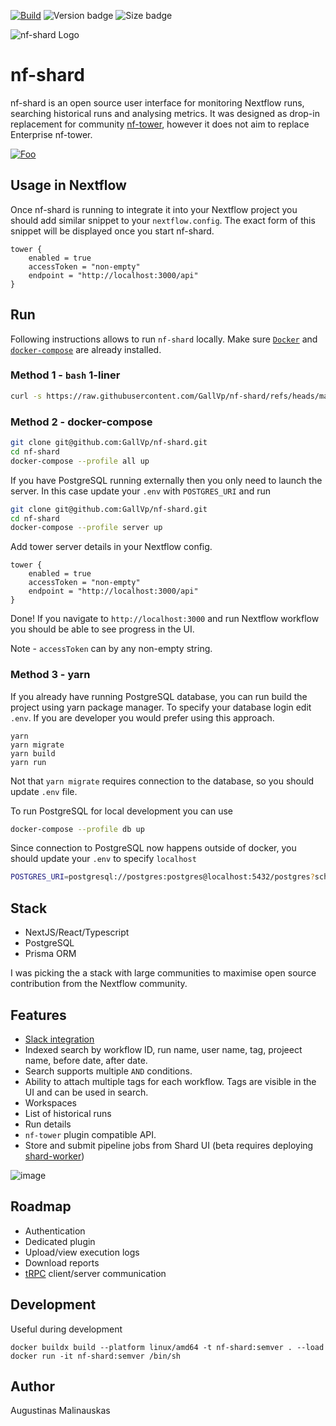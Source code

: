 [![Build](https://github.com/GallVp/nf-shard/actions/workflows/ci.yml/badge.svg)](https://github.com/GallVp/nf-shard/actions/workflows/ci.yml)
![Version badge](https://ghcr-badge.egpl.dev/GallVp/nf-shard/latest_tag?color=%236d52f4&ignore=latest&label=Version&trim=)
![Size badge](https://ghcr-badge.egpl.dev/GallVp/nf-shard/size?color=%23fa0092&tag=latest&label=Image+size&trim=)

![nf-shard Logo](./assets/logo.png)

# nf-shard

nf-shard is an open source user interface for monitoring Nextflow runs, searching historical runs and analysing metrics. It was designed as drop-in replacement for community [nf-tower](https://github.com/seqeralabs/nf-tower), however it does not aim to replace Enterprise nf-tower.

[![Foo](./assets/play.png)](https://www.youtube.com/watch?v=Fzq9cqozwEU)

## Usage in Nextflow

Once nf-shard is running to integrate it into your Nextflow project you should add similar snippet to your `nextflow.config`. The exact form of this snippet will be displayed once you start nf-shard.

```nextflow
tower {
    enabled = true
    accessToken = "non-empty"
    endpoint = "http://localhost:3000/api"
}
```

## Run

Following instructions allows to run `nf-shard` locally. Make sure [`Docker`](https://docs.docker.com/engine/install/) and [`docker-compose`](https://docs.docker.com/compose/install/linux/) are already installed.

### Method 1 - `bash` 1-liner

```bash
curl -s https://raw.githubusercontent.com/GallVp/nf-shard/refs/heads/main/nf-shard-deploy-local.sh | bash
```

### Method 2 - docker-compose

```bash
git clone git@github.com:GallVp/nf-shard.git
cd nf-shard
docker-compose --profile all up
```

If you have PostgreSQL running externally then you only need to launch the server. In this case update your `.env` with `POSTGRES_URI` and run

```bash
git clone git@github.com:GallVp/nf-shard.git
cd nf-shard
docker-compose --profile server up
```

Add tower server details in your Nextflow config.

```nextflow
tower {
    enabled = true
    accessToken = "non-empty"
    endpoint = "http://localhost:3000/api"
}
```

Done! If you navigate to `http://localhost:3000` and run Nextflow workflow you should be able to see progress in the UI.

Note - `accessToken` can by any non-empty string.

### Method 3 - yarn

If you already have running PostgreSQL database, you can run build the project using yarn package manager. To specify your database login edit `.env`. If you are developer you would prefer using this approach.

```
yarn
yarn migrate
yarn build
yarn run
```

Not that `yarn migrate` requires connection to the database, so you should update `.env` file.

To run PostgreSQL for local development you can use

```bash
docker-compose --profile db up
```

Since connection to PostgreSQL now happens outside of docker, you should update your `.env` to specify `localhost`

```bash
POSTGRES_URI=postgresql://postgres:postgres@localhost:5432/postgres?schema=public
```

## Stack

- NextJS/React/Typescript
- PostgreSQL
- Prisma ORM

I was picking the a stack with large communities to maximise open source contribution from the Nextflow community.

## Features

- [Slack integration](https://www.youtube.com/watch?v=8lWLgvROQ8Q)
- Indexed search by workflow ID, run name, user name, tag, projeect name, before date, after date.
- Search supports multiple `AND` conditions.
- Ability to attach multiple tags for each workflow. Tags are visible in the UI and can be used in search.
- Workspaces
- List of historical runs
- Run details
- `nf-tower` plugin compatible API.
- Store and submit pipeline jobs from Shard UI (beta requires deploying [shard-worker](https://github.com/AugustDev/shard-worker))

![image](https://github.com/user-attachments/assets/1a2a0aea-2559-4c7a-b8bb-c033da4c2c9b)

## Roadmap

- Authentication
- Dedicated plugin
- Upload/view execution logs
- Download reports
- [tRPC](https://trpc.io/) client/server communication

## Development

Useful during development

```
docker buildx build --platform linux/amd64 -t nf-shard:semver . --load
docker run -it nf-shard:semver /bin/sh
```

## Author

Augustinas Malinauskas
